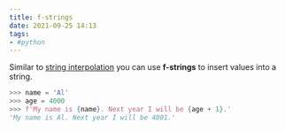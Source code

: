 ```yaml
---
title: f-strings
date: 2021-09-25 14:13
tags:
- #python
---
```


Similar to [string interpolation](20210925141033-string-interpolation.md) you
can use **f-strings** to insert values into a string.

```python
>>> name = 'Al'
>>> age = 4000
>>> f'My name is {name}. Next year I will be {age + 1}.'
'My name is Al. Next year I will be 4001.'
```

